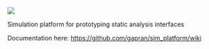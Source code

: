 ![](https://api.travis-ci.org/gapran/sim_platform.svg?branch=master)

Simulation platform for prototyping static analysis interfaces

Documentation here: https://github.com/gapran/sim_platform/wiki


